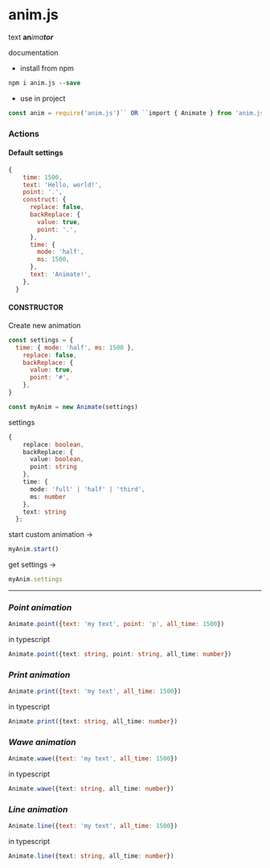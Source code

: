 # anim.js
 text **an***ima****tor***

documentation
- install from npm
```ps
npm i anim.js --save
```

- use in project
```js
const anim = require('anim.js')`` OR ``import { Animate } from 'anim.js'
```

### Actions

#### Default settings

```js
{
    time: 1500,
    text: 'Hello, world!',
    point: '.',
    construct: {
      replace: false,
      backReplace: {
        value: true,
        point: '.',
      },
      time: {
        mode: 'half',
        ms: 1500,
      },
      text: 'Animate!',
    },
  }
```

#### **CONSTRUCTOR**

Create new animation

```js
const settings = {
  time: { mode: 'half', ms: 1500 },
    replace: false,
    backReplace: {
      value: true,
      point: '#',
    },
}

const myAnim = new Animate(settings)
```

settings
```ts
{
    replace: boolean,
    backReplace: {
      value: boolean,
      point: string
    },
    time: {
      mode: 'full' | 'half' | 'third',
      ms: number
    },
    text: string
  };
```

start custom animation ->

````js
myAnim.start()
````

get settings ->

```js
myAnim.settings
```

---
### *Point animation*

```js
Animate.point({text: 'my text', point: 'p', all_time: 1500})
```

in typescript
````ts
Animate.point({text: string, point: string, all_time: number})
````

### *Print animation*

```js
Animate.print({text: 'my text', all_time: 1500})
```

in typescript
````ts
Animate.print({text: string, all_time: number})
````

### *Wawe animation*

```js
Animate.wawe({text: 'my text', all_time: 1500})
```

in typescript
````ts
Animate.wawe({text: string, all_time: number})
````

### *Line animation*

```js
Animate.line({text: 'my text', all_time: 1500})
```

in typescript
````ts
Animate.line({text: string, all_time: number})
````